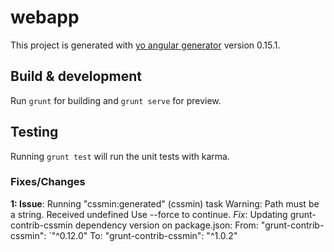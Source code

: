 # webapp

This project is generated with [yo angular generator](https://github.com/yeoman/generator-angular)
version 0.15.1.

## Build & development

Run `grunt` for building and `grunt serve` for preview.

## Testing

Running `grunt test` will run the unit tests with karma.

### Fixes/Changes

**1: Issue**:
Running "cssmin:generated" (cssmin) task
Warning: Path must be a string. Received undefined Use --force to continue.
_Fix_:
Updating grunt-contrib-cssmin dependency version on package.json:
From: "grunt-contrib-cssmin": `"^0.12.0"
To: "grunt-contrib-cssmin":  "^1.0.2"



